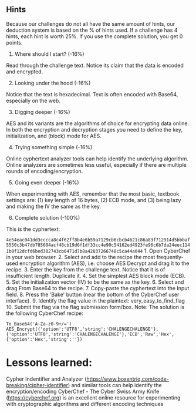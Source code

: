 ## Hints

Because our challenges do not all have the same amount of hints, our deduction system is based on the % of hints used. If a challenge has 4 hints, each hint is worth 25%. If you use the complete solution, you get 0 points.

1. Where should I start? (-16%)

Read through the challenge text. Notice its claim that the data is encoded and encrypted.

2. Looking under the hood (-16%)

Notice that the text is hexadecimal. Text is often encoded with Base64, especially on the web.

3. Digging deeper (-16%)

AES and its variants are the algorithms of choice for encrypting data online. In both the encryption and decryption stages you need to define the key, initialization, and (block) mode for AES.

4. Trying something simple (-16%)

Online cyphertext analyzer tools can help identify the underlying algorithm. Online analyzers are sometimes less useful, especially if there are multiple rounds of encoding/encryption.

5. Going even deeper (-16%)

When experimenting with AES, remember that the most basic, textbook settings are: (1) key length of 16 bytes, (2) ECB mode, and (3) being lazy and making the IV the same as the key.

6. Complete solution (-100%)

This is the cyphertext:

```4e54eac041dd3cccca8c4f62ff8b4e6b59a7129cb6cbcb4621c86a83f712914d5bbbaf5550c3b47db785604acf48cb19d6f1df33cc4e90c54162ed4923fe96c6b7da24eec1141b0f12dcfd6bed302743cb0471d7b8a42837266748c5ca44a044```
    1. Open CyberChef in your web browser.
    2. Select and add to the recipe the most frequently-used encryption algorithm (AES), i.e. choose AES Decrypt and drag it to the recipe.
    3. Enter the key from the challenge text. Notice that it is of insufficient length. Duplicate it.
    4. Set the simplest AES block mode (ECB).
    5. Set the initialization vector (IV) to be the same as the key.
    6. Select and drag From Base64 to the recipe.
    7. Copy-paste the cyphertext into the Input field.
    8. Press the 'Bake' button (near the bottom of the CyberChef user interface).
    9. Identify the flag value in the plaintext: very_easy_to_find_flag
    10. Submit the flag via the flag submission form/box.
Note: The solution is the following CyberChef recipe:

```
To_Base64('A-Za-z0-9+/=')
AES_Encrypt({'option':'UTF8','string':'CHALENGECHALENGE'},{'option':'UTF8','string':'CHALENGECHALENGE'},'ECB','Raw','Hex',{'option':'Hex','string':''})
```
# Lessons learned:

Cypher Indentifier and Analyzer (https://www.boxentriq.com/code-breaking/cipher-identifier) and similar tools can help identify the encryption/encoding
CyberChef - The Cyber Swiss Army Knife (https://cyberchef.org) is an excellent online resource for experimenting with cryptographic algorithms and different encoding techniques